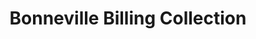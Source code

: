 ---
title: Bonneville Billing Collection
slug: bonneville-billing-collection
updated-on: '2024-05-30T13:44:31.749Z'
created-on: '2024-05-30T13:41:46.671Z'
published-on: '2024-05-30T13:54:32.469Z'
f_city-state-2:
- cms/city/ogden-ut.md
- cms/city/idaho-falls-id.md
- cms/city/saint-george-ut.md
- cms/city/boise-id.md
f_locations:
- cms/payday-loan/bonneville-billing-collection-5381.md
- cms/payday-loan/bonneville-billing-collection-5382.md
- cms/payday-loan/bonneville-billing-collection-5383.md
- cms/payday-loan/bonneville-billing-collection-5384.md
f_states:
- cms/state/utah.md
- cms/state/idaho.md
layout: '[company].html'
tags: company
---